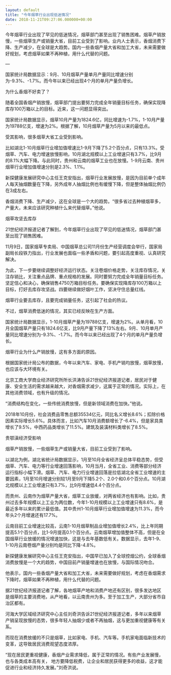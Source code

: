 ```yaml
---
layout: default
title: "今年烟草行业出现低迷情况"
date: 2018-11-21T09:27:06.000000+00:00
---
```


今年烟草行业出现了罕见的低迷情况，烟草部门甚至出现了销售困难。烟草产销放慢，一些烟草生产或销量大省，目前工业受到了影响。业内人士表示，香烟消费下降、生产减少，在全球是大趋势。国内一些香烟产量大省和加工大省，未来需要做好规划，考虑烟草如果不再种植，用什么代替的问题。

—

国家统计局数据显示：9月、10月烟草产量单月产量同比增速分别为-9.3%、-1.7%。而今年以来已经出现4个月的单月产量负增长。

为什么香烟不好卖了？

随着全国香烟产销放慢，烟草部门提出要努力完成全年销量目标任务，确保实现降库存100万箱以上的目标。近来，这一问题显得突出。

国家统计局数据显示，烟草10月产量为1824.6亿，同比增速为-1.7%，1-10月产量为19788亿支，增速为2%。根据了解，10月烟草产量为5月以来的最低点。

受其影响，很多烟草大省工业受到影响。

比如湖北1-10月烟草行业增加值增速比1-9月下降了5.2个百分点，只有13.3%。受烟草、汽车、电力增速放慢影响，10月湖北规模以上工业增速只有3.7%，比9月的8.1%大幅下降。与此同时，贵州和云南的烟草工业也在放慢。1-9月云南、贵州烟草行业增加值增速分别是2.3%、1.1%。

新探健康发展研究中心主任王克安指出，烟草行业发展放慢，是因为目前单个成年人每天抽烟数量在下降，另外成年人抽烟比例也有缓慢下降，但是整体抽烟比例仍在3成左右。

香烟消费下降、生产减少，这在全球是一个大的趋势。“很多省过去种植烟草多，产量大，未来应该研究种植什么来代替烟草。”他说。

烟草攻坚去库存

21世纪经济报道记者了解到，今年烟草行业出现了罕见的低迷情况，烟草部门甚至出现了销售困难。

11月9日，国家烟草专卖局、中国烟草总公司11月份生产经营调度会举行，国家局副局长段铁力指出，行业发展也面临一些矛盾和问题，要引起高度重视、认真研究解决。

为此，下一步要继续调整好经济运行状态。关注卷烟价格走势，关注库存情况，关注存销比，关注重点品牌、重点规格的发展。同时要努力完成全年销量目标任务。坚定信心和决心，确保销售4750万箱目标任务。要确保实现降库存100万箱以上目标，打好去库存攻坚战。四要继续做好烟叶工作，坚决守住总量红线。

烟草行业要去库存，且要完成销量任务，这引起了社会的热议。

不过，烟草消费低迷的情况，其实已经反映在生产方面。

国家统计局数据显示，1-10月烟草产量为19788亿支，增速为2%。从单月看，10月全国烟草产量只有1824.6亿支，比9月产量下降了13%左右。9月、10月单月产量同比增速分别为-9.3%、-1.7%。而今年以来已经出现了4个月的单月产量负增长。

烟草行业为什么产销放慢，这有多方面的原因。

根据国家统计局公布的数据，今年以来汽车、家电、手机产销均放慢，烟草放慢，也应该与大环境有关。

北京工商大学商业经济研究所所长洪涛告诉21世纪经济报道记者，居民对于健康、安全生活的需求越来越大，对香烟需求减少，这属于正常的情况。实际上，在其他消费领域，也有升级的情况。

“消费结构在变化，一些传统消费放慢，但是新领域消费在加快。”他说。

2018年10月份，社会消费品零售总额35534亿元，同比名义增长8.6%；扣除价格因素实际增长5.6%。具体而言，比如汽车10月消费额增长了-6.4%，但是家具类增长了9.5%，中西药品类增长了11.5%。建筑及装潢材料类增长了8.5%。

贵鄂滇经济受影响

烟草产销放慢，一些烟草生产或销量大省，目前工业受到了影响。

以湖北为例，湖北省统计局数据显示，1月至10月全省经济呈总体平稳态势，但受烟草、汽车、电力等行业增速回落影响，10月当月，全省工业、消费等部分经济运行指标小幅下滑。烟草、汽车、电力行业增速回落是拉低湖北全省工业增速的主要因素，1月至10月增速分别较1月至9月下降5.2个、2.0个和0.6个百分点。10月湖北规模以上工业增速只有3.7%，比9月增速低4.4个百分点。

而贵州、云南作为烟草产量大省，烟草工业放缓，对两省经济也有影响。比如，贵州过去多年规模以上工业为两位数，今年1-10月规模以上工业增速只有8.6%，是最近多年以来的累计最低值。其中贵州1-10月烟草行业增加值增速为11.3%，而今年头2个月增速还有17.7%。

云南目前工业增速比较高，云南1-10月烟草制品业增加值增长2.4%，比上年同期提高5.1个百分点，比1-9月提高0.1个百分点。云南烟草增加值整体不高，但是在全国烟草行业放缓的情况增速加快，这是与去年基数低有关。数据显示，去年1-9、1-10月云南卷烟产量分别均是同比下降-4.8%。

新探健康发展研究中心主任王克安指出，中国早已加入了全球控烟公约，全球香烟消费放慢是一个大的趋势，中国目前产销量增速也在放慢，与国际情况吻合。

他表示，国内一些香烟产量大省和加工大省，未来需要做好规划，考虑在香烟需求下降时，烟草如果不再种植，用什么代替的问题。

据21世纪经济报道记者了解，各地烟草产地和消费产地还有区别，很多发达地区是烟草的主要消费地，从产地看，以云南贵州为多。至于加工生产，大部分省市自治区都有。

河海大学区域经济研究中心主任刘奇洪告诉21世纪经济报道记者，多年以来烟草产销呈现放慢的态势，很多年轻人抽烟少或者不再抽烟，这与更加重视健康等有关系。

而现在消费放缓的不只是烟草，比如家电、手机、汽车等。手机家电面临新技术的变革，这导致居民消费观望态度浓厚。

“现在居民更重视健康，香烟产业需求降低，属于正常的情况。有些产业发展慢，也与各类成本高有关， 地方要降低税费，让企业和居民获得更多的收益，这才能促进行业和经济持久发展。”刘奇洪说。

